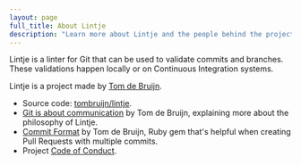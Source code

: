 ```yaml
---
layout: page
full_title: About Lintje
description: "Learn more about Lintje and the people behind the project."
---
```


Lintje is a linter for Git that can be used to validate commits and branches. These validations happen locally or on Continuous Integration systems.

Lintje is a project made by [Tom de Bruijn](https://tomdebruijn.com).

- Source code: [tombruijn/lintje][source].
- [Git is about communication](https://tomdebruijn.com/posts/git-is-about-communication/) by Tom de Bruijn, explaining more about the philosophy of Lintje.
- [Commit Format](https://github.com/tombruijn/commit-format) by Tom de Bruijn, Ruby gem that's helpful when creating Pull Requests with multiple commits.
- Project [Code of Conduct](/code-of-conduct).

[source]: <%= site.metadata.github_repo %>
